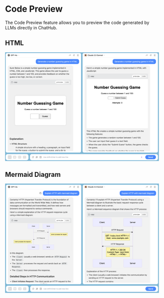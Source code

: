 # Code Preview  <Badge type="warning" text="new" />

The Code Preview feature allows you to preview the code generated by LLMs directly in ChatHub.

## HTML

![](../../assets/html.png)

## Mermaid Diagram

![](../../assets/mermaid.png)